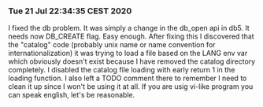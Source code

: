 ### Tue 21 Jul 22:34:35 CEST 2020
I fixed the db problem. It was simply a change in the db_open api in db5. It needs now DB_CREATE flag. Easy enough. After fixing this I discovered that the "catalog" code (probably unix name or name convention for internationalization) it was trying to load a file based on the LANG env var which obviously doesn't exist because I have removed the catalog directory completely. I disabled the catalog file loading with early return 1 in the loading function. I also left a TODO comment there to remember I need to clean it up since I won't be using it at all. If you are usig vi-like program you can speak english, let's be reasonable.
